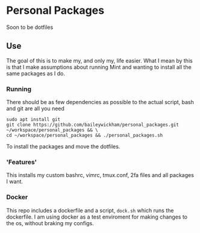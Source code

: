 # Personal Packages
Soon to be dotfiles

## Use
The goal of this is to make my, and only my, life easier. What I mean by this is that I make assumptions about running Mint and wanting to install all the same packages as I do.

### Running
There should be as few dependencies as possible to the actual script, bash and git are all you need
```
sudo apt install git
git clone https://github.com/baileywickham/personal_packages.git ~/workspace/personal_packages && \ 
cd ~/workspace/personal_packages && ./personal_packages.sh
``` 
To install the packages and move the dotfiles.

### 'Features'
This installs my custom bashrc, vimrc, tmux.conf, 2fa files and all packages I want.

### Docker
This repo includes a dockerfile and a script, ```dock.sh``` which runs the dockerfile. I am using docker as a test enviroment for making changes to the os, without braking my configs. 
